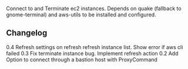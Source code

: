 Connect to and Terminate ec2 instances. Depends on quake (fallback to gnome-terminal) and aws-utils to be installed and configured.
 
## Changelog
0.4 Refresh settings on refresh refresh instance list. Show error if aws cli failed
0.3 Fix terminate instance bug. Implement refresh action
0.2 Add Option to connect through a bastion host with ProxyCommand

